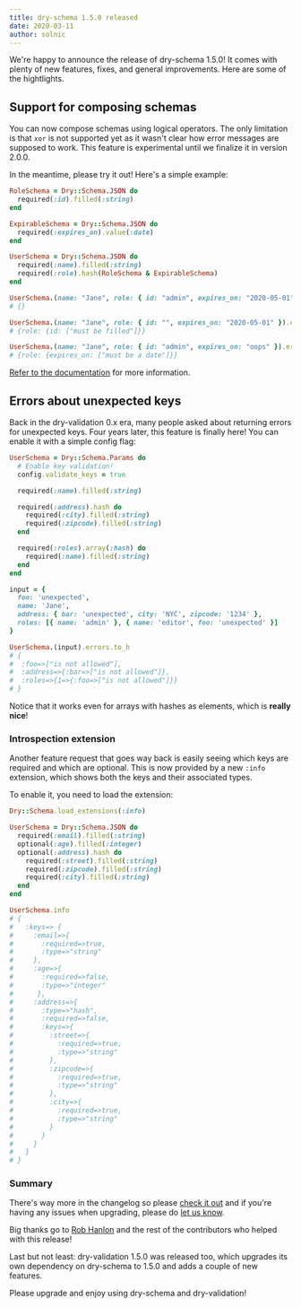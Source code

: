 ```yaml
---
title: dry-schema 1.5.0 released
date: 2020-03-11
author: solnic
---
```


We're happy to announce the release of dry-schema 1.5.0! It comes with plenty of new features, fixes, and general improvements. Here are some of the hightlights.

## Support for composing schemas

You can now compose schemas using logical operators. The only limitation is that `xor` is not supported yet as it wasn't clear how error messages are supposed to work. This feature is experimental until we finalize it in version 2.0.0.

In the meantime, please try it out! Here's a simple example:

```ruby
RoleSchema = Dry::Schema.JSON do
  required(:id).filled(:string)
end

ExpirableSchema = Dry::Schema.JSON do
  required(:expires_on).value(:date)
end

UserSchema = Dry::Schema.JSON do
  required(:name).filled(:string)
  required(:role).hash(RoleSchema & ExpirableSchema)
end

UserSchema.(name: "Jane", role: { id: "admin", expires_on: "2020-05-01" }).errors.to_h
# {}

UserSchema.(name: "Jane", role: { id: "", expires_on: "2020-05-01" }).errors.to_h
# {role: {id: ["must be filled"]}}

UserSchema.(name: "Jane", role: { id: "admin", expires_on: "oops" }).errors.to_h
# {role: {expires_on: ["must be a date"]}}
```

[Refer to the documentation](/gems/dry-schema/1.5/advanced/composing-schemas/) for more information.

## Errors about unexpected keys

Back in the dry-validation 0.x era, many people asked about returning errors for unexpected keys. Four years later, this feature is finally here! You can enable it with a simple config flag:

```ruby
UserSchema = Dry::Schema.Params do
  # Enable key validation!
  config.validate_keys = true

  required(:name).filled(:string)

  required(:address).hash do
    required(:city).filled(:string)
    required(:zipcode).filled(:string)
  end

  required(:roles).array(:hash) do
    required(:name).filled(:string)
  end
end

input = {
  foo: 'unexpected',
  name: 'Jane',
  address: { bar: 'unexpected', city: 'NYC', zipcode: '1234' },
  roles: [{ name: 'admin' }, { name: 'editor', foo: 'unexpected' }]
}

UserSchema.(input).errors.to_h
# {
#  :foo=>["is not allowed"],
#  :address=>{:bar=>["is not allowed"]},
#  :roles=>{1=>{:foo=>["is not allowed"]}}
# }
```

Notice that it works even for arrays with hashes as elements, which is **really nice**!

### Introspection extension

Another feature request that goes way back is easily seeing which keys are required and which are optional. This is now provided by a new `:info` extension, which shows both the keys and their associated types.

To enable it, you need to load the extension:

```ruby
Dry::Schema.load_extensions(:info)

UserSchema = Dry::Schema.JSON do
  required(:email).filled(:string)
  optional(:age).filled(:integer)
  optional(:address).hash do
    required(:street).filled(:string)
    required(:zipcode).filled(:string)
    required(:city).filled(:string)
  end
end

UserSchema.info
# {
#   :keys=> {
#     :email=>{
#       :required=>true,
#       :type=>"string"
#     },
#     :age=>{
#       :required=>false,
#       :type=>"integer"
#      },
#     :address=>{
#       :type=>"hash",
#       :required=>false,
#       :keys=>{
#         :street=>{
#           :required=>true,
#           :type=>"string"
#         },
#         :zipcode=>{
#           :required=>true,
#           :type=>"string"
#         },
#         :city=>{
#           :required=>true,
#           :type=>"string"
#         }
#       }
#     }
#   }
# }
```

### Summary

There's way more in the changelog so please [check it out](https://github.com/dry-rb/dry-schema/blob/master/CHANGELOG.md#1.5.0) and if you're having any issues when upgrading, please do [let us know](https://github.com/dry-rb/dry-schema/issues/new?assignees=&labels=bug&template=---bug-report.md&title=).

Big thanks go to [Rob Hanlon](https://github.com/robhanlon22) and the rest of the contributors who helped with this release!

Last but not least: dry-validation 1.5.0 was released too, which upgrades its own dependency on dry-schema to 1.5.0 and adds a couple of new features.

Please upgrade and enjoy using dry-schema and dry-validation!
